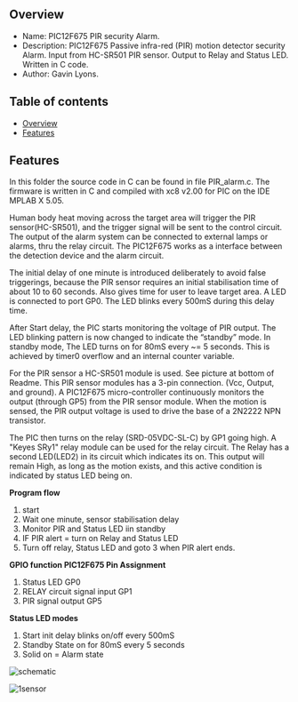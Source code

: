 
Overview
--------------------------------------------
* Name: PIC12F675 PIR security Alarm.
* Description: PIC12F675 Passive infra-red (PIR) motion detector security Alarm. 
Input from HC-SR501 PIR sensor.
Output to Relay and Status LED. Written in C code.  
* Author: Gavin Lyons.

Table of contents
---------------------------

  * [Overview](#overview)
  * [Features](#features)


Features
----------------------

In this folder the source code in C can be found in file PIR_alarm.c.
The firmware is written in C and compiled with xc8 v2.00 for PIC on the 
IDE MPLAB X 5.05.

Human body heat moving across the target area will trigger the PIR sensor(HC-SR501), 
and the trigger signal will be sent to the control circuit. The output of the alarm system 
can be connected to external lamps or alarms, thru the relay circuit. 
The PIC12F675 works as a interface between the detection device 
and the alarm circuit. 

The initial delay of one minute is introduced deliberately to avoid false triggerings, 
because the PIR sensor requires an initial stabilisation time of about 10 to 60 
seconds. Also gives time for user to leave target area. 
A LED is connected to port GP0. The LED blinks every 500mS during this delay time.

After Start delay, the PIC starts monitoring the voltage of PIR output.
The LED blinking pattern is now changed to indicate the “standby” mode.
In standby mode, The LED turns on for 80mS every ~= 5 seconds. 
This is achieved by timer0 overflow and an internal counter variable.

For the PIR sensor a HC-SR501 module is used. See picture at bottom of Readme.
This PIR sensor modules has a 3-pin connection. (Vcc, Output, and ground). 
A PIC12F675 micro-controller continuously monitors the output (through GP5)
from the PIR sensor module. When the motion is sensed, the PIR output voltage is used 
to drive the base of a 2N2222 NPN transistor.

The PIC then turns on the relay (SRD-05VDC-SL-C) by GP1 going high. A "Keyes SRy1" relay module can  be used for the relay circuit. The Relay has a second LED(LED2) in its circuit 
which indicates its on.
This output will remain High, as long as the motion 
exists, and this active condition is indicated by status LED being on. 

**Program flow**

1. start
2. Wait one minute, sensor stabilisation delay
3. Monitor PIR and Status LED iin standby 
4. IF PIR alert = turn on Relay and Status LED 
5. Turn off relay, Status LED and goto 3 when PIR alert ends.

**GPIO function PIC12F675 Pin Assignment**

1. Status LED   GP0
2. RELAY circuit signal input  GP1
3. PIR signal output GP5


**Status LED modes**

1. Start init delay blinks on/off every 500mS 
2. Standby State on for 80mS every 5 seconds
3. Solid on = Alarm state

![schematic](https://github.com/gavinlyonsrepo/pic_12F675_projects/blob/master/images/PIR_alarm.png)



![1sensor](https://github.com/gavinlyonsrepo/pic_12F675_projects/blob/master/images/hcsr501pir.jpg)

